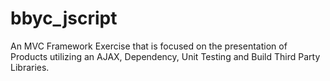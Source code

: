 # bbyc_jscript
An MVC Framework Exercise that is focused on the presentation of Products utilizing an AJAX, Dependency, Unit Testing and Build Third Party Libraries.
